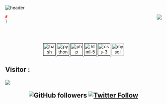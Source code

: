 ![header](https://capsule-render.vercel.app/api?type=waving&color=auto&height=220&section=header&text=Hashrok%20🏴‍☠️&fontSize=60&animation=fadeIn&fontAlignY=38&desc=Pentesting%20Tool%20Scripting&descAlignY=51&descAlign=62)
<div style="width: 10px;"></div>
<a  href="https://.gg"><img align="right" src="https://discordapp.com/api/guilds//widget.png?style=banner4"/></a>

```C++
#
}
``` 
</div><br>
<br>

  <p align="center">
   <a href="">
      <img src="https://github.com/get-icon/geticon/blob/master/icons/bash.svg" alt="bash" width="40" height="40"/>
   </a>
   <a href="">
      <img src="https://github.com/get-icon/geticon/blob/master/icons/python.svg" alt="python" width="40" height="40"/>
   </a>
   <a href="">
      <img src="https://github.com/get-icon/geticon/blob/master/icons/php.svg" alt="php" width="40" height="40"/>
   </a>
   <a href="">
      <img src="https://github.com/get-icon/geticon/blob/master/icons/html-5.svg" alt="html-5" width="40" height="40"/>
   </a>
   <a href="">
      <img src="https://github.com/get-icon/geticon/blob/master/icons/css-3.svg" alt="css-3" width="40" height="40"/>
   </a>
       <a href="https://code.visualstudio.com/">
      <img src="https://github.com/get-icon/geticon/blob/master/icons/mysql.svg" alt="mysql" width="40" height="40"/>
   </a>
</p>

<p align="center"> 
  <h2>Visitor :<br>
  <p></p>
  <img src="https://profile-counter.glitch.me/Hashrok/count.svg" />
</p>

<p align="center">
<div style="width: 10px;"></div>
<div align="center">
    <a href"https://github.com/Hashrok?tab=followers">
        <img alt="GitHub followers" 
             src="https://img.shields.io/github/followers/Hashrok?style=social" />
    </a>
    <a href="https://twitter.com/Hashrok">
        <img alt="Twitter Follow" 
             src="https://img.shields.io/twitter/follow/Hashrok?style=social">
    </a>
 </p>
